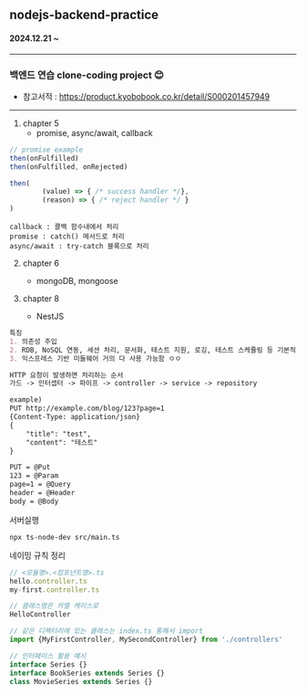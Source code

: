 ## nodejs-backend-practice
#### 2024.12.21 ~

----
### 백엔드 연습 clone-coding project 😊
- 참고서적 : https://product.kyobobook.co.kr/detail/S000201457949

----
1. chapter 5 
   - promise, async/await, callback
```javascript
// promise example
then(onFulfilled)
then(onFulfilled, onRejected)

then(
        (value) => { /* success handler */},
        (reason) => { /* reject handler */ }
)

```
```
callback : 콜백 함수내에서 처리
promise : catch() 메서드로 처리
async/await : try-catch 블록으로 처리
```



2. chapter 6
   - mongoDB, mongoose


3. chapter 8
   - NestJS
```markdown
특징
1. 의존성 주입
2. RDB, NoSQL 연동, 세션 처리, 문서화, 테스트 지원, 로깅, 테스트 스케쥴링 등 기본적으로 제공해줌
3. 익스프레스 기반 미들웨어 거의 다 사용 가능함 ㅇㅇ

HTTP 요청이 발생하면 처리하는 순서
가드 -> 인터셉터 -> 파이프 -> controller -> service -> repository
```
```markdown
example)
PUT http://example.com/blog/123?page=1
{Content-Type: application/json}
{
    "title": "test",
    "content": "테스트"
}

PUT = @Put
123 = @Param
page=1 = @Query
header = @Header
body = @Body
```
서버실행
``` shell
npx ts-node-dev src/main.ts
```
네이밍 규칙 정리
```typescript
// <모듈명>.<컴포넌트명>.ts
hello.controller.ts
my-first.controller.ts

// 클래스명은 카멜 케이스로
HelloController

// 같은 디렉터리에 있는 클래스는 index.ts 통해서 import
import {MyFirstController, MySecondController} from './controllers'

// 인터페이스 활용 예시
interface Series {}
interface BookSeries extends Series {}
class MovieSeries extends Series {}
```